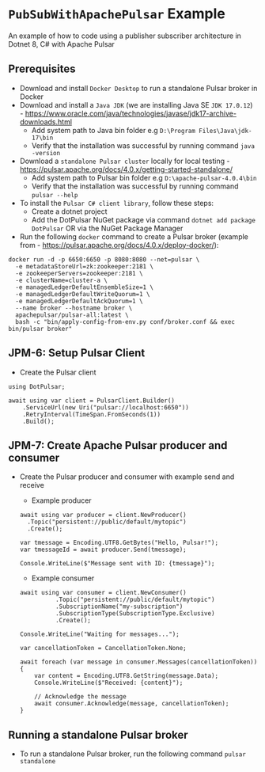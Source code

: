 # `PubSubWithApachePulsar` Example
An example of how to code using a publisher subscriber architecture in Dotnet 8, C# with Apache Pulsar

## Prerequisites
- Download and install `Docker Desktop` to run a standalone Pulsar broker in Docker
- Download and install a `Java JDK` (we are installing Java SE `JDK 17.0.12`) - https://www.oracle.com/java/technologies/javase/jdk17-archive-downloads.html
  - Add system path to Java bin folder e.g `D:\Program Files\Java\jdk-17\bin`
  - Verify that the installation was successful by running command `java -version`
- Download a `standalone Pulsar cluster` locally for local testing - https://pulsar.apache.org/docs/4.0.x/getting-started-standalone/
  - Add system path to Pulsar bin folder e.g `D:\apache-pulsar-4.0.4\bin`
  - Verify that the installation was successful by running command `pulsar --help`
- To install the `Pulsar C# client library`, follow these steps:
  - Create a dotnet project
  - Add the DotPulsar NuGet package via command `dotnet add package DotPulsar` OR via the NuGet Package Manager
- Run the following `docker` command to create a Pulsar broker (example from - https://pulsar.apache.org/docs/4.0.x/deploy-docker/):
```
docker run -d -p 6650:6650 -p 8080:8080 --net=pulsar \
  -e metadataStoreUrl=zk:zookeeper:2181 \
  -e zookeeperServers=zookeeper:2181 \
  -e clusterName=cluster-a \
  -e managedLedgerDefaultEnsembleSize=1 \
  -e managedLedgerDefaultWriteQuorum=1 \
  -e managedLedgerDefaultAckQuorum=1 \
  --name broker --hostname broker \
  apachepulsar/pulsar-all:latest \
  bash -c "bin/apply-config-from-env.py conf/broker.conf && exec bin/pulsar broker"
```

## JPM-6: Setup Pulsar Client
- Create the Pulsar client
```
using DotPulsar;

await using var client = PulsarClient.Builder()
    .ServiceUrl(new Uri("pulsar://localhost:6650"))
    .RetryInterval(TimeSpan.FromSeconds(1))
    .Build();
```

## JPM-7: Create Apache Pulsar producer and consumer 
- Create the Pulsar producer and consumer with example send and receive
  - Example producer
  ```
  await using var producer = client.NewProducer()
    .Topic("persistent://public/default/mytopic")
    .Create();

  var tmessage = Encoding.UTF8.GetBytes("Hello, Pulsar!");
  var tmessageId = await producer.Send(tmessage);

  Console.WriteLine($"Message sent with ID: {tmessage}");
  ```

  - Example consumer
  ```
  await using var consumer = client.NewConsumer()
            .Topic("persistent://public/default/mytopic")
            .SubscriptionName("my-subscription")
            .SubscriptionType(SubscriptionType.Exclusive)
            .Create();

  Console.WriteLine("Waiting for messages...");

  var cancellationToken = CancellationToken.None;

  await foreach (var message in consumer.Messages(cancellationToken))
  {
      var content = Encoding.UTF8.GetString(message.Data);
      Console.WriteLine($"Received: {content}");

      // Acknowledge the message
      await consumer.Acknowledge(message, cancellationToken);
  }
  ```

## Running a standalone Pulsar broker
- To run a standalone Pulsar broker, run the following command `pulsar standalone`